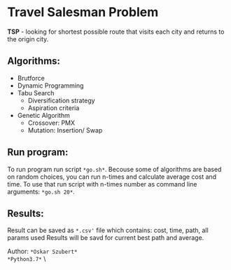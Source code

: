 # Travel Salesman Problem
**TSP**  - looking for shortest possible route that visits each city and returns to the origin city.

## Algorithms:
* Brutforce 
* Dynamic Programming
* Tabu Search
	- Diversification strategy
	- Aspiration criteria 
* Genetic Algorithm
	- Crossover: PMX
	- Mutation: Insertion/ Swap

## Run program:
To run program run script `*go.sh*`. 
Becouse some of algorithms are based on random choices, you can run n-times and calculate average cost and time.
To use that run script with n-times number as command line arguments:  `*go.sh 20*`.

## Results:
Result can be saved as `*.csv'` file which contains: cost, time, path, all params used
Results will be savd for current best path and average. 

Author: `*Oskar Szubert*` \
`*Python3.7*` \
